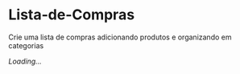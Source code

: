# Lista-de-Compras
 Crie uma lista de compras adicionando produtos e organizando em categorias

_Loading..._
